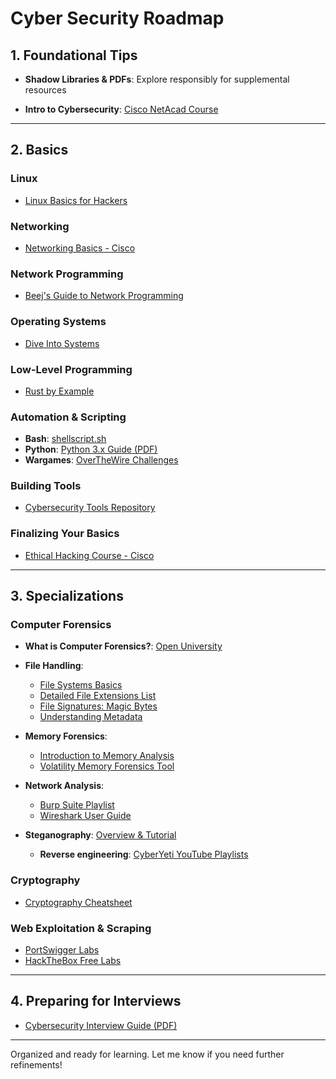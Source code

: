 # Cyber Security Roadmap

## 1. Foundational Tips
- **Shadow Libraries & PDFs**: Explore responsibly for supplemental resources

- **Intro to Cybersecurity**: [Cisco NetAcad Course](https://www.netacad.com/courses/introduction-to-cybersecurity)

---

## 2. Basics

### **Linux**
- [Linux Basics for Hackers](https://kea.nu/files/textbooks/humblesec/linuxbasicsforhackers.pdf)

### **Networking**
- [Networking Basics - Cisco](https://www.netacad.com/courses/networking-basics)

### **Network Programming**
- [Beej's Guide to Network Programming](https://beej.us/guide/bgnet/pdf/bgnet_usl_c_1.pdf)

### **Operating Systems**
- [Dive Into Systems](https://diveintosystems.org/singlepage/)

### **Low-Level Programming**
- [Rust by Example](https://doc.rust-lang.org/rust-by-example/)

### **Automation & Scripting**
- **Bash**: [shellscript.sh](https://www.shellscript.sh/)
- **Python**: [Python 3.x Guide (PDF)](https://olinux.net/wp-content/uploads/2019/01/python.pdf)
- **Wargames**: [OverTheWire Challenges](https://overthewire.org/wargames/)

### **Building Tools**
- [Cybersecurity Tools Repository](https://github.com/cyberguideme/Tools)

### **Finalizing Your Basics**
- [Ethical Hacking Course - Cisco](https://www.netacad.com/courses/ethical-hacker)

---

## 3. Specializations

### **Computer Forensics**
- **What is Computer Forensics?**: [Open University](https://www.open.edu/openlearn/science-maths-technology/digital-forensics/content-section-0?intro=1)
- **File Handling**:
  - [File Systems Basics](https://www.ufsexplorer.com/articles/file-systems-basics.php)
  - [Detailed File Extensions List](https://www.online-convert.com/file-type)
  - [File Signatures: Magic Bytes](https://blog.netspi.com/magic-bytes-identifying-common-file-formats-at-a-glance/)
  - [Understanding Metadata](https://resources.infosecinstitute.com/metadata-and-information-security/#gref)
- **Memory Forensics**:
  - [Introduction to Memory Analysis](https://forensicswiki.org/wiki/Memory_analysis)
  - [Volatility Memory Forensics Tool](https://resources.infosecinstitute.com/memory-forensics-and-analysis-using-volatility/#gref)
- **Network Analysis**:
  - [Burp Suite Playlist](https://www.youtube.com/playlist?list=PLWPirh4EWFpEiXbu4JgQG0KoX6-MU8FbT)
  - [Wireshark User Guide](https://www.wireshark.org/docs/wsug_html_chunked/ChapterIntroduction.html)
- **Steganography**: [Overview & Tutorial](https://www.edureka.co/blog/steganography-tutorial)

    
  - **Reverse engineering**: [CyberYeti YouTube Playlists](https://www.youtube.com/@jstrosch/playlists)


### **Cryptography**
- [Cryptography Cheatsheet](https://picoctf.com/learning_guides/Book-2-Cryptography.pdf)


### **Web Exploitation & Scraping**
- [PortSwigger Labs](https://portswigger.net/)
- [HackTheBox Free Labs](https://www.hackthebox.com/)

---

## 4. Preparing for Interviews
- [Cybersecurity Interview Guide (PDF)](https://cdn.ttgtmedia.com/rms/pdf/bookshelf_hack_the_cybersecurity_interview_excerpt.pdf)

--- 

Organized and ready for learning. Let me know if you need further refinements!
